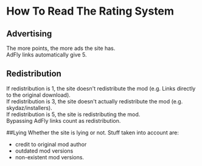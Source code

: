 How To Read The Rating System
=============================

## Advertising
The more points, the more ads the site has.  
AdFly links automatically give 5.

## Redistribution
If redistribution is 1, the site doesn't redistribute the mod (e.g. Links directly to the original download).  
If redistribution is 3, the site doesn't actually redistribute the mod (e.g. skydaz/installers).  
If redistribution is 5, the site is redistributing the mod.  
Bypassing AdFly links count as redistribution.

##Lying
Whether the site is lying or not. Stuff taken into account are:
+ credit to original mod author
+ outdated mod versions
+ non-existent mod versions.
